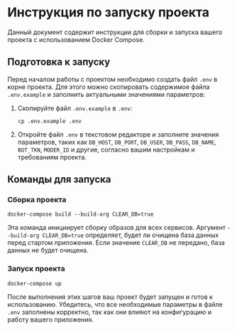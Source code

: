 # Инструкция по запуску проекта

Данный документ содержит инструкции для сборки и запуска вашего проекта с использованием Docker Compose.

## Подготовка к запуску

Перед началом работы с проектом необходимо создать файл `.env` в корне проекта. Для этого можно скопировать содержимое файла `.env.example` и заполнить актуальными значениями параметров:

1. Скопируйте файл `.env.example` в `.env`:
   ```
   cp .env.example .env
   ```
2. Откройте файл `.env` в текстовом редакторе и заполните значения параметров, таких как `DB_HOST`, `DB_PORT`, `DB_USER`, `DB_PASS`, `DB_NAME`, `BOT_TKN`, `MODER_ID` и другие, согласно вашим настройкам и требованиям проекта.

## Команды для запуска

### Сборка проекта

```
docker-compose build --build-arg CLEAR_DB=true
```

Эта команда инициирует сборку образов для всех сервисов. Аргумент `--build-arg CLEAR_DB=true` определяет, будет ли очищена база данных перед стартом приложения. Если значение `CLEAR_DB` не передано, база данных не будет очищена.

### Запуск проекта

```
docker-compose up
```

После выполнения этих шагов ваш проект будет запущен и готов к использованию. Убедитесь, что все необходимые параметры в файле `.env` заполнены корректно, так как они влияют на конфигурацию и работу вашего приложения.